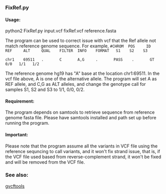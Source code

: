 ### FixRef.py


#### Usage:
python2        FixRef.py        input.vcf        fixRef.vcf        reference.fasta

The program can be used to correct issue with vcf that the Ref allele not match reference genome sequence. For example,
`#CHROM  POS     ID      REF     ALT     QUAL    FILTER  INFO    FORMAT   S1    S2    S3`

`chr1    69511   .       C       A,G     .       PASS    .       GT       0/0   1/1   1/2`

The reference genome hg19 has "A" base at the location chr1:69511. In the vcf file above, A is one of the alternative allele. The program will set A as REF allele, and C,G as ALT alleles, and change the genotype call for samples S1, S2 and S3 to 1/1, 0/0, 0/2.

#### Requirement:
The program depends on samtools to retrieve sequence from reference genome fasta file. Please have samtools installed and path set up before running the program.

#### Important:
Please note that the program assume all the variants in VCF file using the reference sequncing to call variants, and it won't fix strand issue, that is, if the VCF file used based from reverse-complement strand, it won't be fixed and will be removed from the VCF file.

### See also:
   [gvcftools](https://sites.google.com/site/gvcftools/)
